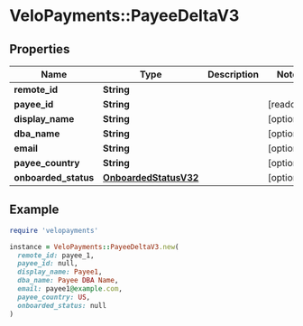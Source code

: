 # VeloPayments::PayeeDeltaV3

## Properties

| Name | Type | Description | Notes |
| ---- | ---- | ----------- | ----- |
| **remote_id** | **String** |  |  |
| **payee_id** | **String** |  | [readonly] |
| **display_name** | **String** |  | [optional] |
| **dba_name** | **String** |  | [optional] |
| **email** | **String** |  | [optional] |
| **payee_country** | **String** |  | [optional] |
| **onboarded_status** | [**OnboardedStatusV32**](OnboardedStatusV32.md) |  | [optional] |

## Example

```ruby
require 'velopayments'

instance = VeloPayments::PayeeDeltaV3.new(
  remote_id: payee_1,
  payee_id: null,
  display_name: Payee1,
  dba_name: Payee DBA Name,
  email: payee1@example.com,
  payee_country: US,
  onboarded_status: null
)
```

